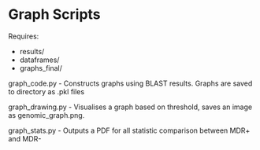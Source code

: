 # Graph Scripts

Requires:
- results/
- dataframes/
- graphs\_final/



graph\_code.py - Constructs graphs using BLAST results. Graphs are saved to directory as .pkl files

graph\_drawing.py - Visualises a graph based on threshold, saves an image as genomic\_graph.png.

graph\_stats.py - Outputs a PDF for all statistic comparison between MDR+ and MDR-


